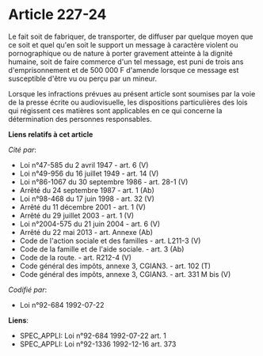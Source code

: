 # Article 227-24

Le fait soit de fabriquer, de transporter, de diffuser par quelque moyen que ce soit et quel qu'en soit le support un message
à caractère violent ou pornographique ou de nature à porter gravement atteinte à la dignité humaine, soit de faire commerce
d'un tel message, est puni de trois ans d'emprisonnement et de 500 000 F d'amende lorsque ce message est susceptible d'être
vu ou perçu par un mineur.

Lorsque les infractions prévues au présent article sont soumises par la voie de la presse écrite ou audiovisuelle, les
dispositions particulières des lois qui régissent ces matières sont applicables en ce qui concerne la détermination des
personnes responsables.

**Liens relatifs à cet article**

_Cité par_:

  - Loi n°47-585 du 2 avril 1947 - art. 6 (V)
  - Loi n°49-956 du 16 juillet 1949 - art. 14 (V)
  - Loi n°86-1067 du 30 septembre 1986 - art. 28-1 (V)
  - Arrêté du 24 septembre 1987 - art. 1 (Ab)
  - Loi n°98-468 du 17 juin 1998 - art. 32 (V)
  - Arrêté du 11 décembre 2001 - art. 1 (V)
  - Arrêté du 29 juillet 2003 - art. 1 (V)
  - Loi n°2004-575 du 21 juin 2004 - art. 6 (V)
  - Arrêté du 22 mai 2013 - art. Annexe (Ab)
  - Code de l'action sociale et des familles - art. L211-3 (V)
  - Code de la famille et de l'aide sociale. - art. 3 (Ab)
  - Code de la route. - art. R212-4 (V)
  - Code général des impôts, annexe 3, CGIAN3. - art. 102 (T)
  - Code général des impôts, annexe 3, CGIAN3. - art. 331 M bis (V)

_Codifié par_:

  - Loi n°92-684 1992-07-22

**Liens**:

  - SPEC_APPLI: Loi n°92-684 1992-07-22 art. 1
  - SPEC_APPLI: Loi n°92-1336 1992-12-16 art. 373
